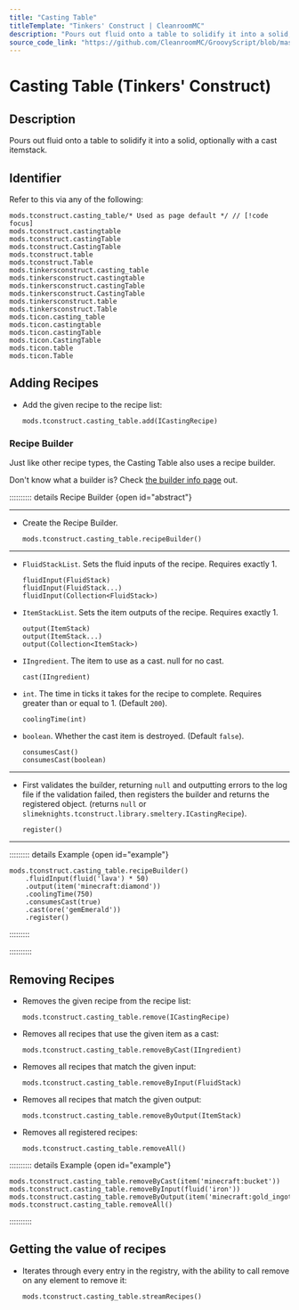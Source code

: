 ```yaml
---
title: "Casting Table"
titleTemplate: "Tinkers' Construct | CleanroomMC"
description: "Pours out fluid onto a table to solidify it into a solid, optionally with a cast itemstack."
source_code_link: "https://github.com/CleanroomMC/GroovyScript/blob/master/src/main/java/com/cleanroommc/groovyscript/compat/mods/tinkersconstruct/CastingTable.java"
---
```


# Casting Table (Tinkers' Construct)

## Description

Pours out fluid onto a table to solidify it into a solid, optionally with a cast itemstack.

## Identifier

Refer to this via any of the following:

```groovy:no-line-numbers {1}
mods.tconstruct.casting_table/* Used as page default */ // [!code focus]
mods.tconstruct.castingtable
mods.tconstruct.castingTable
mods.tconstruct.CastingTable
mods.tconstruct.table
mods.tconstruct.Table
mods.tinkersconstruct.casting_table
mods.tinkersconstruct.castingtable
mods.tinkersconstruct.castingTable
mods.tinkersconstruct.CastingTable
mods.tinkersconstruct.table
mods.tinkersconstruct.Table
mods.ticon.casting_table
mods.ticon.castingtable
mods.ticon.castingTable
mods.ticon.CastingTable
mods.ticon.table
mods.ticon.Table
```


## Adding Recipes

- Add the given recipe to the recipe list:

    ```groovy:no-line-numbers
    mods.tconstruct.casting_table.add(ICastingRecipe)
    ```


### Recipe Builder

Just like other recipe types, the Casting Table also uses a recipe builder.

Don't know what a builder is? Check [the builder info page](../../getting_started/builder.md) out.

:::::::::: details Recipe Builder {open id="abstract"}

---

- Create the Recipe Builder.

    ```groovy:no-line-numbers
    mods.tconstruct.casting_table.recipeBuilder()
    ```

---

- `FluidStackList`. Sets the fluid inputs of the recipe. Requires exactly 1.

    ```groovy:no-line-numbers
    fluidInput(FluidStack)
    fluidInput(FluidStack...)
    fluidInput(Collection<FluidStack>)
    ```

- `ItemStackList`. Sets the item outputs of the recipe. Requires exactly 1.

    ```groovy:no-line-numbers
    output(ItemStack)
    output(ItemStack...)
    output(Collection<ItemStack>)
    ```

- `IIngredient`. The item to use as a cast. null for no cast.

    ```groovy:no-line-numbers
    cast(IIngredient)
    ```

- `int`. The time in ticks it takes for the recipe to complete. Requires greater than or equal to 1. (Default `200`).

    ```groovy:no-line-numbers
    coolingTime(int)
    ```

- `boolean`. Whether the cast item is destroyed. (Default `false`).

    ```groovy:no-line-numbers
    consumesCast()
    consumesCast(boolean)
    ```

---

- First validates the builder, returning `null` and outputting errors to the log file if the validation failed, then registers the builder and returns the registered object. (returns `null` or `slimeknights.tconstruct.library.smeltery.ICastingRecipe`).

    ```groovy:no-line-numbers
    register()
    ```

---

::::::::: details Example {open id="example"}
```groovy:no-line-numbers
mods.tconstruct.casting_table.recipeBuilder()
    .fluidInput(fluid('lava') * 50)
    .output(item('minecraft:diamond'))
    .coolingTime(750)
    .consumesCast(true)
    .cast(ore('gemEmerald'))
    .register()
```

:::::::::

::::::::::

## Removing Recipes

- Removes the given recipe from the recipe list:

    ```groovy:no-line-numbers
    mods.tconstruct.casting_table.remove(ICastingRecipe)
    ```

- Removes all recipes that use the given item as a cast:

    ```groovy:no-line-numbers
    mods.tconstruct.casting_table.removeByCast(IIngredient)
    ```

- Removes all recipes that match the given input:

    ```groovy:no-line-numbers
    mods.tconstruct.casting_table.removeByInput(FluidStack)
    ```

- Removes all recipes that match the given output:

    ```groovy:no-line-numbers
    mods.tconstruct.casting_table.removeByOutput(ItemStack)
    ```

- Removes all registered recipes:

    ```groovy:no-line-numbers
    mods.tconstruct.casting_table.removeAll()
    ```

:::::::::: details Example {open id="example"}
```groovy:no-line-numbers
mods.tconstruct.casting_table.removeByCast(item('minecraft:bucket'))
mods.tconstruct.casting_table.removeByInput(fluid('iron'))
mods.tconstruct.casting_table.removeByOutput(item('minecraft:gold_ingot'))
mods.tconstruct.casting_table.removeAll()
```

::::::::::

## Getting the value of recipes

- Iterates through every entry in the registry, with the ability to call remove on any element to remove it:

    ```groovy:no-line-numbers
    mods.tconstruct.casting_table.streamRecipes()
    ```
